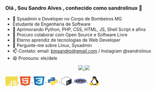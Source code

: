 ### Olá , Sou Sandro Alves , conhecido como sandrolinux 👋


- 🔭 Sysadmin e Developer no Corpo de Bombeiros MG
- Estudante de Engenharia de Software
- 🌱 Aprimorando Python, PHP, CSS, HTML, JS, Shell Script e afins
- 👯 Procuro colaborar com Open Source e Software Livre
- 🤔 Eterno aprendiz de tecnologias de Web Developer
- 💬 Pergunte-me sobre Linux, Sysadmin
- 📫 Contato: email: bmsandro@gmail.com / Instagram @sandrolinux
- 😄 Pronouns: ele/dele

<div align="center">
  <a href="https://github.com/alfadivision">
  <img height="180em" src="https://github-readme-stats.vercel.app/api?username=alfadivision&show_icons=true&theme=dracula&include_all_commits=true&count_private=true"/>
  <img height="180em" src="https://github-readme-stats.vercel.app/api/top-langs/?username=alfadivision&layout=compact&langs_count=7&theme=dracula"/>
</div>

  <div style="display: inline_block"><br>
  <img align="center" alt="alfadivision-Js" height="30" width="40" src="https://raw.githubusercontent.com/devicons/devicon/master/icons/javascript/javascript-plain.svg">
  <img align="center" alt="alfadivision-HTML" height="30" width="40" src="https://raw.githubusercontent.com/devicons/devicon/master/icons/html5/html5-original.svg">
  <img align="center" alt="alfadivision-CSS" height="30" width="40" src="https://raw.githubusercontent.com/devicons/devicon/master/icons/css3/css3-original.svg">
  <img align="center" alt="alfadivision-Python" height="30" width="40" src="https://raw.githubusercontent.com/devicons/devicon/master/icons/python/python-original.svg">
   <img align="center" alt="alfadivision-bash" height="30" width="40" src="https://raw.githubusercontent.com/devicons/devicon/master/icons/bash/bash-original.svg">
   <img align="center" alt="alfadivision-PHP" height="30" width="40" src="https://raw.githubusercontent.com/devicons/devicon/master/icons/php/php-original.svg">
   <img align="center" alt="alfadivision-linux" height="30" width="40" src="https://raw.githubusercontent.com/devicons/devicon/master/icons/linux/linux-original.svg">
